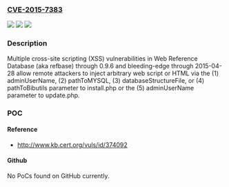 ### [CVE-2015-7383](https://cve.mitre.org/cgi-bin/cvename.cgi?name=CVE-2015-7383)
![](https://img.shields.io/static/v1?label=Product&message=n%2Fa&color=blue)
![](https://img.shields.io/static/v1?label=Version&message=n%2Fa&color=blue)
![](https://img.shields.io/static/v1?label=Vulnerability&message=n%2Fa&color=brighgreen)

### Description

Multiple cross-site scripting (XSS) vulnerabilities in Web Reference Database (aka refbase) through 0.9.6 and bleeding-edge through 2015-04-28 allow remote attackers to inject arbitrary web script or HTML via the (1) adminUserName, (2) pathToMYSQL, (3) databaseStructureFile, or (4) pathToBibutils parameter to install.php or the (5) adminUserName parameter to update.php.

### POC

#### Reference
- http://www.kb.cert.org/vuls/id/374092

#### Github
No PoCs found on GitHub currently.

